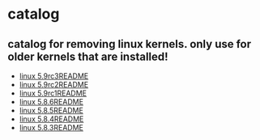 # catalog

## catalog for removing linux kernels. only use for older kernels that are installed!

- [linux 5.9rc3](https://github.com/HexaOneOfficial/ubuntumainline/tree/master/catalog/5.9-rc3)[README](https://github.com/HexaOneOfficial/ubuntumainline/blob/master/catalog/5.9-rc3/README.md)
- [linux 5.9rc2](https://github.com/HexaOneOfficial/ubuntumainline/tree/master/catalog/5.9-rc2)[README](https://github.com/HexaOneOfficial/ubuntumainline/blob/master/catalog/5.9-rc2/README.md)
- [linux 5.9rc1](https://github.com/HexaOneOfficial/ubuntumainline/tree/master/catalog/5.9-rc1)[README](https://github.com/HexaOneOfficial/ubuntumainline/blob/master/catalog/5.9-rc1/README.md)
- [linux 5.8.6](https://github.com/HexaOneOfficial/ubuntumainline/tree/master/catalog/5.8.6)[README](https://github.com/HexaOneOfficial/ubuntumainline/blob/master/catalog/5.8.6/README.md)
- [linux 5.8.5](https://github.com/HexaOneOfficial/ubuntumainline/tree/master/catalog/5.8.5)[README](https://github.com/HexaOneOfficial/ubuntumainline/blob/master/catalog/5.8.5/README.md)
- [linux 5.8.4](https://github.com/HexaOneOfficial/ubuntumainline/tree/master/catalog/5.8.4)[README](https://github.com/HexaOneOfficial/ubuntumainline/blob/master/catalog/5.8.4/README.md) 
- [linux 5.8.3](https://github.com/HexaOneOfficial/ubuntumainline/tree/master/catalog/5.8.3)[README](https://github.com/HexaOneOfficial/ubuntumainline/blob/master/catalog/5.8.3/README.md) 
